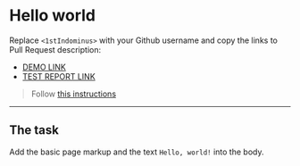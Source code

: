 # Hello world
Replace `<1stIndominus>` with your Github username and copy the links to Pull Request description:
- [DEMO LINK](https://1stIndominus.github.io/layout_hello-world/)
- [TEST REPORT LINK](https://1stIndominus.github.io/layout_hello-world/report/html_report/)

> Follow [this instructions](https://mate-academy.github.io/layout_task-guideline/#how-to-solve-the-layout-tasks-on-github)
___

## The task 
Add the basic page markup and the text `Hello, world!` into the body.
